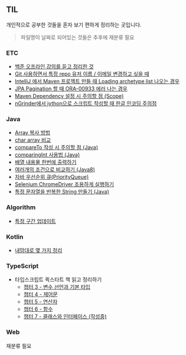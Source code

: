 ## TIL

개인적으로 공부한 것들을 혼자 보기 편하게 정리하는 곳입니다.

> 파일명이 날짜로 되어있는 것들은 추후에 재분류 필요

### ETC
* [백준 오프라인 강의를 듣고 정리한 것](https://github.com/joshua-qa/CS_TIL/tree/master/BOJ_Offline)
* [Git 사용하면서 특정 repo 유저 이름 / 이메일 변경하고 싶을 때](https://github.com/joshua-qa/CS_TIL/blob/master/TIL/etc/git_multiple_username.md)
* [IntelliJ 에서 Maven 프로젝트 만들 때 Loading archetype list 나오는 경우](https://github.com/joshua-qa/CS_TIL/blob/master/TIL/etc/intellij_maven_archetype_loading.md)
* [JPA Pagination 할 때 ORA-00933 에러 나는 경우](https://github.com/joshua-qa/CS_TIL/blob/master/TIL/etc/jpa_pagination_oracle.md)
* [Maven Dependency 설정 시 주의할 점 (Scope)](https://github.com/joshua-qa/CS_TIL/blob/master/TIL/etc/maven_test_scope.md)
* [nGrinder에서 jython으로 스크립트 작성할 때 한글 인코딩 주의점](https://github.com/joshua-qa/CS_TIL/blob/master/TIL/etc/ngrinder_jython_utf8.md)

### Java
* [Array 복사 방법](https://github.com/joshua-qa/CS_TIL/blob/master/TIL/Java/arrays_copy.md)
* [char array 비교](https://github.com/joshua-qa/CS_TIL/blob/master/TIL/Java/arrays_equals.md)
* [compareTo 작성 시 주의할 점 (Java)](https://github.com/joshua-qa/CS_TIL/blob/master/TIL/Java/comparable.md)
* [comparingInt 사용법 (Java)](https://github.com/joshua-qa/CS_TIL/blob/master/TIL/Java/comparingInt.md)
* [배열 내용물 한번에 출력하기](https://github.com/joshua-qa/CS_TIL/blob/master/TIL/Java/deeptostring.md)
* [여러개의 조건으로 비교하기 (Java8)](https://github.com/joshua-qa/CS_TIL/blob/master/TIL/Java/multi_comparing.md)
* [자바 우선순위 큐(PriorityQueue)](https://github.com/joshua-qa/CS_TIL/blob/master/TIL/Java/priorityqueue.md)
* [Selenium ChromeDriver 조용하게 실행하기](https://github.com/joshua-qa/CS_TIL/blob/master/TIL/Java/selenium_headless.md)
* [특정 문자열을 반복한 String 만들기 (Java)](https://github.com/joshua-qa/CS_TIL/blob/master/TIL/Java/string_repeat.md)

### Algorithm
* [특정 구간 업데이트](https://github.com/joshua-qa/CS_TIL/blob/master/TIL/Algorithm/range_update.md)

### Kotlin
* [내맘대로 몇 가지 정리](https://github.com/joshua-qa/CS_TIL/blob/master/TIL/Kotlin/Kotlin%20%EB%82%B4%EB%A7%98%EB%8C%80%EB%A1%9C%20%EC%A0%95%EB%A6%AC%20-%2020190422.md)

### TypeScript
* 타입스크립트 퀵스타트 책 읽고 정리하기
    * [챕터 3 - 변수 선언과 기본 타입](https://github.com/joshua-qa/CS_TIL/blob/master/TIL/Typescript/ts-quickstart-chapter3.md)
    * [챕터 4 - 제어문](https://github.com/joshua-qa/TIL/blob/master/TIL/Typescript/ts-quickstart-chapter4.md)
    * [챕터 5 - 연산자](https://github.com/joshua-qa/TIL/blob/master/TIL/Typescript/ts-quickstart-chapter5.md)
    * [챕터 6 - 함수](https://github.com/joshua-qa/TIL/blob/master/TIL/Typescript/ts-quickstart-chapter6.md)
    * [챕터 7 - 클래스와 인터페이스 (작성중)](https://github.com/joshua-qa/TIL/blob/master/TIL/Typescript/ts-quickstart-chapter7.md)

### Web
재분류 필요